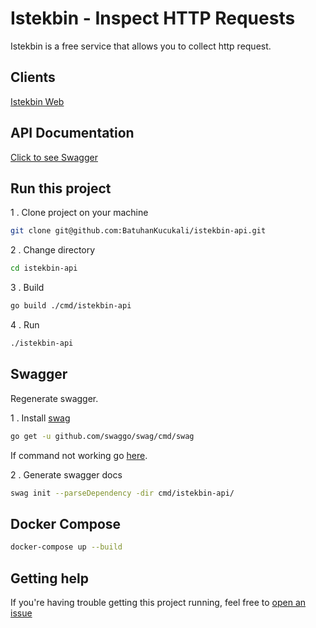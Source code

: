 # Istekbin - Inspect HTTP Requests

Istekbin is a free service that allows you to collect http request.

## Clients
[Istekbin Web](https://github.com/BatuhanKucukali/istekbin-frontend)    

## API Documentation
[Click to see Swagger](https://api.istekbin.com/swagger/index.html)   

## Run this project

1 . Clone project on your machine
```bash
git clone git@github.com:BatuhanKucukali/istekbin-api.git
```
2 . Change directory
```bash
cd istekbin-api
```
3 . Build
```bash
go build ./cmd/istekbin-api
```
4 . Run
```bash
./istekbin-api
```

## Swagger
Regenerate swagger.

1 . Install [swag](https://github.com/swaggo/swag)
```bash
go get -u github.com/swaggo/swag/cmd/swag
```
If command not working go [here](https://github.com/swaggo/swag/issues/97#issuecomment-543134010).

2 . Generate swagger docs
```bash
swag init --parseDependency -dir cmd/istekbin-api/
```

## Docker Compose
```bash
docker-compose up --build
```

## Getting help ##

If you're having trouble getting this project running, feel free to [open an issue](https://github.com/BatuhanKucukali/istekbin-api/issues/new)



